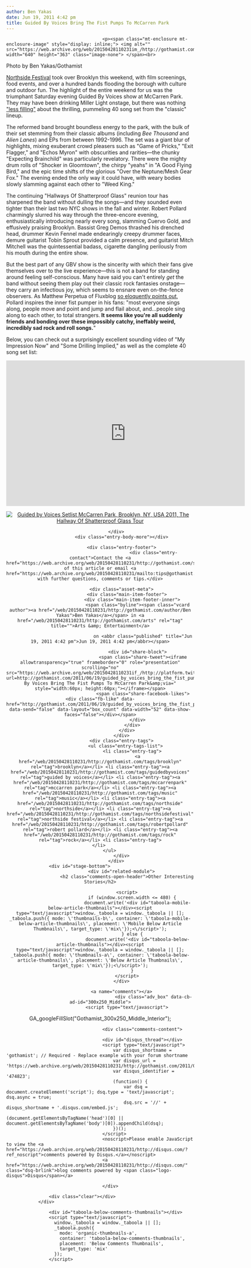 ```yaml
---
author: Ben Yakas
date: Jun 19, 2011 4:42 pm
title: Guided By Voices Bring The Fist Pumps To McCarren Park
---
```


	
										<p><span class="mt-enclosure mt-enclosure-image" style="display: inline;"> <img alt="" src="https://web.archive.org/web/20150428110231im_/http://gothamist.com/upload/2011/06/61911gbv2.jpg" width="640" height="363" class="image-none"> </span><br>
<span class="photo_caption">Photo by Ben Yakas/Gothamist</span></p>

<p><a href="https://web.archive.org/web/20150428110231/http://www.thelmagazine.com/newyork/NFAbout/Page">Northside Festival</a> took over Brooklyn this weekend, with film screenings, food events, and over a hundred bands flooding the borough with culture and outdoor fun. The highlight of the entire weekend for us was the triumphant Saturday evening Guided By Voices show at McCarren Park. They may have been drinking Miller Light onstage, but there was nothing <a href="https://web.archive.org/web/20150428110231/http://www.youtube.com/watch?v=nehhH9rfnaw">&quot;less filling&quot;</a> about the thrilling, pummeling 40 song set from the &quot;classic&quot; lineup. </p>

<p>The reformed band brought boundless energy to the park, with the bulk of their set stemming from their classic albums (including <em>Bee Thousand</em> and <em>Alien Lanes</em>) and EPs from between 1992-1996. The set was a giant blur of highlights, mixing exuberant crowd pleasers such as &quot;Game of Pricks,&quot; &quot;Exit Flagger,&quot; and &quot;Echos Myron&quot; with obscurities and rarities&#x2014;the chunky &quot;Expecting Brainchild&quot; was particularly revelatory. There were the mighty drum rolls of &quot;Shocker in Gloomtown&quot;, the chirpy &quot;yeahs&quot; in &quot;A Good Flying Bird,&quot; and the epic time shifts of the glorious &quot;Over the Neptune/Mesh Gear Fox.&quot; The evening ended the only way it could have, with weary bodies slowly slamming against each other to &quot;Weed King.&quot;</p>

<p>The continuing &quot;Hallways Of Shatterproof Glass&quot; reunion tour has sharpened the band without dulling the songs&#x2014;and they sounded even tighter than their last two NYC shows in the fall and winter. Robert Pollard charmingly slurred his way through the three-encore evening, enthusiastically introducing nearly every song, slamming Cuervo Gold, and effusively praising Brooklyn. Bassist Greg Demos thrashed his drenched head, drummer Kevin Fennel made endearingly creepy drummer faces, demure guitarist Tobin Sprout provided a calm presence, and guitarist Mitch Mitchell was the quintessential badass, cigarette dangling perilously from his mouth during the entire show.</p>

<p>But the best part of any GBV show is the sincerity with which their fans give themselves over to the live experience&#x2014;this is not a band for standing around feeling self-conscious. Many have said you can&apos;t entirely <em>get</em> the band without seeing them play out their classic rock fantasies onstage&#x2014;they carry an infectious joy, which seems to ensnare even on-the-fence observers. As Matthew Perpetua of Fluxblog <a href="https://web.archive.org/web/20150428110231/http://www.fluxblog.org/2010/11/we-conjure-ghosts-and-then-we-feed-them">so eloquently points out</a>, Pollard inspires the inner fist pumper in his fans: &quot;most everyone sings along, people move and point and jump and flail about, and...people sing along to each other, to total strangers.<strong> It seems like you&apos;re all suddenly friends and bonding over these impossibly catchy, ineffably weird, incredibly sad rock and roll songs.</strong>&quot;</p>

<p>Below, you can check out a surprisingly excellent sounding video of &quot;My Impression Now&quot; and &quot;Some Drilling Implied,&quot; as well as the complete 40 song set list:</p>

<p><iframe width="640" height="390" src="https://web.archive.org/web/20150428110231if_/http://www.youtube.com/embed/90KR5XeoekA" frameborder="0" allowfullscreen></iframe></p>

<div style="text-align: center;"><div style="text-align: center;" class="setlistImage"><a href="https://web.archive.org/web/20150428110231/http://www.setlist.fm/setlist/guided-by-voices/2011/mccarren-park-brooklyn-ny-3d30dc7.html" title="Guided by Voices Setlist McCarren Park, Brooklyn, NY, USA 2011, The Hallway Of Shatterproof Glass Tour" target="_blank"><img src="https://web.archive.org/web/20150428110231im_/http://www.setlist.fm/widgets/setlist-image-v1?id=3d30dc7" alt="Guided by Voices Setlist McCarren Park, Brooklyn, NY, USA 2011, The Hallway Of Shatterproof Glass Tour" style="border: 0;"></a></div>					
										
									
				</div>
					<div class="entry-body-more"></div>
						
					<div class="entry-footer">
											<div class="entry-contact">Contact the <a href="https://web.archive.org/web/20150428110231/http://gothamist.com/staff.php">author</a> of this article or email <a href="https://web.archive.org/web/20150428110231/mailto:tips@gothamist.com">tips@gothamist.com</a> with further questions, comments or tips.</div>
						
					<div class="asset-meta">
						<div class="main-item-footer">
							<div class="main-item-footer-inner">
								<span class="byline"><span class="vcard author"><a href="/web/20150428110231/http://gothamist.com/author/Ben Yakas">Ben Yakas</a></span> in <a href="/web/20150428110231/http://gothamist.com/arts" rel="tag" title="">Arts &amp; Entertainment</a>
	
									on <abbr class="published" title="Jun 19, 2011 4:42 pm">Jun 19, 2011 4:42 pm</abbr></span>
	
								<div id="share-block">
									<span class="share-tweet"><iframe allowtransparency="true" frameborder="0" role="presentation" scrolling="no" src="https://web.archive.org/web/20150428110231if_/http://platform.twitter.com/widgets/tweet_button.html?url=http://gothamist.com/2011/06/19/guided_by_voices_bring_the_fist_pum.php&amp;count=vertical&amp;text=Guided By Voices Bring The Fist Pumps To McCarren Park&amp;via=" style="width:60px; height:60px;"></iframe></span>
									<span class="share-facebook-likes"><div class="fb-like" data-href="http://gothamist.com/2011/06/19/guided_by_voices_bring_the_fist_pum.php" data-send="false" data-layout="box_count" data-width="52" data-show-faces="false"></div></span>
								</div>
							</div>
						</div>
					</div>
					<div class="entry-tags">
						<ul class="entry-tags-list"> 
							<li class="entry-tag">
								<a href="/web/20150428110231/http://gothamist.com/tags/brooklyn" rel="tag">brooklyn</a></li> <li class="entry-tag"><a href="/web/20150428110231/http://gothamist.com/tags/guidedbyvoices" rel="tag">guided by voices</a></li> <li class="entry-tag"><a href="/web/20150428110231/http://gothamist.com/tags/mccarrenpark" rel="tag">mccarren park</a></li> <li class="entry-tag"><a href="/web/20150428110231/http://gothamist.com/tags/music" rel="tag">music</a></li> <li class="entry-tag"><a href="/web/20150428110231/http://gothamist.com/tags/northside" rel="tag">northside</a></li> <li class="entry-tag"><a href="/web/20150428110231/http://gothamist.com/tags/northsidefestival" rel="tag">northside festival</a></li> <li class="entry-tag"><a href="/web/20150428110231/http://gothamist.com/tags/robertpollard" rel="tag">robert pollard</a></li> <li class="entry-tag"><a href="/web/20150428110231/http://gothamist.com/tags/rock" rel="tag">rock</a></li> <li class="entry-tag">							</li> 
						</ul>             
					</div>
				</div>
					<div id="stage-bottom">                                
					<div id="related-module">
						<h2 class="comments-open-header">Other Interesting Stories</h2>
				
						<script>
							if (window.screen.width <= 480) {
								document.write('<div id="taboola-mobile-below-article-thumbnails"></div><script type="text/javascript">window._taboola = window._taboola || []; _taboola.push({ mode: \'thumbnails-b\', container: \'taboola-mobile-below-article-thumbnails\', placement: \'Mobile Below Article Thumbnails\', target_type: \'mix\'});<\/script>');
							} else {
								document.write('<div id="taboola-below-article-thumbnails"></div><script type="text/javascript">window._taboola = window._taboola || []; _taboola.push({ mode: \'thumbnails-a\', container: \'taboola-below-article-thumbnails\', placement: \'Below Article Thumbnails\', target_type: \'mix\'});<\/script>');
							}
						</script>
					</div>

					<a name="comments"></a>
											<div class="adv_box" data-cb-ad-id="300x250_Middle">
						<script type="text/javascript">
GA_googleFillSlot("Gothamist_300x250_Middle_Interior");
</script>						</div>
					
										                                
										<div class="comments-content">
										
										<div id="disqus_thread"></div>
										<script type="text/javascript">
										    var disqus_shortname = 'gothamist'; // Required - Replace example with your forum shortname
											var disqus_url = 'https://web.archive.org/web/20150428110231/http://gothamist.com/2011/06/19/guided_by_voices_bring_the_fist_pum.php';
											var disqus_identifier = '474823';
										    (function() {
										        var dsq = document.createElement('script'); dsq.type = 'text/javascript'; dsq.async = true;
										        dsq.src = '//' + disqus_shortname + '.disqus.com/embed.js';
										        (document.getElementsByTagName('head')[0] || document.getElementsByTagName('body')[0]).appendChild(dsq);
										    })();
										</script>
										<noscript>Please enable JavaScript to view the <a href="https://web.archive.org/web/20150428110231/http://disqus.com/?ref_noscript">comments powered by Disqus.</a></noscript>
										<a href="https://web.archive.org/web/20150428110231/http://disqus.com/" class="dsq-brlink">blog comments powered by <span class="logo-disqus">Disqus</span></a>
										
										</div>
					
					<div class="clear"></div>
				</div>
<!--
				
				<div id="next-content" class="next-content-inner">
					<div class="section-infinate">
											</div>
				</div>		
-->
					<div id="taboola-below-comments-thumbnails"></div>
					<script type="text/javascript">
					  window._taboola = window._taboola || [];
					  _taboola.push({
					    mode: 'organic-thumbnails-a',
					    container: 'taboola-below-comments-thumbnails',
					    placement: 'Below Comments Thumbnails',
					    target_type: 'mix'
					  });
					</script>
				